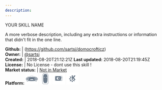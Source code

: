 ```yaml
---
description: 
---
```

YOUR SKILL NAME

A more verbose description, including any extra instructions or
information that didn't fit in the one line.

**Github:** | (https://github.com/sartsj/domocrofticz)  
**Owner:** | [@sartsj](https://github.com/sartsj)  
**Created:** | 2018-08-20T21:12:21Z  **Last updated:** 2018-08-20T21:19:45Z  
**License:** | No License - dont use this skill !  
**Market status:** | [Not in Market](https://market.mycroft.ai/skill/)  
**Platform:**   ![](.gitbook/assets/mark-1-icon.png)  ![](.gitbook/assets/mark-2-icon.png)  ![](.gitbook/assets/picroft-icon.png)  ![](.gitbook/assets/kde.png)   
